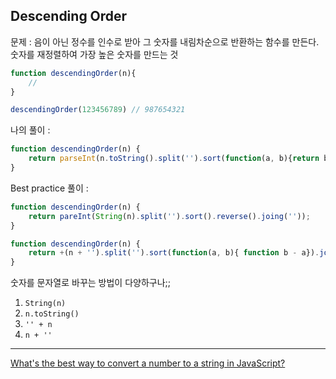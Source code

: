 ## Descending Order

문제 : 음이 아닌 정수를 인수로 받아 그 숫자를 내림차순으로 반환하는 함수를 만든다. 숫자를 재정렬하여 가장 높은 숫자를 만드는 것

```javascript
function descendingOrder(n){
    // 
}

descendingOrder(123456789) // 987654321
```

나의 풀이 : 

```javascript
function descendingOrder(n) {
    return parseInt(n.toString().split('').sort(function(a, b){return b-a}).join(''));
}
```

Best practice 풀이 : 

```javascript
function descendingOrder(n) {
    return pareInt(String(n).split('').sort().reverse().joing(''));
}
```

```javascript
function descendingOrder(n) {
    return +(n + '').split('').sort(function(a, b){ function b - a}).join('');
}
```

숫자를 문자열로 바꾸는 방법이 다양하구나;;

1. `String(n)`
2. `n.toString()`
3. `'' + n`
4. `n + ''`

***
[What's the best way to convert a number to a string in JavaScript?
](https://stackoverflow.com/questions/5765398/whats-the-best-way-to-convert-a-number-to-a-string-in-javascript)

